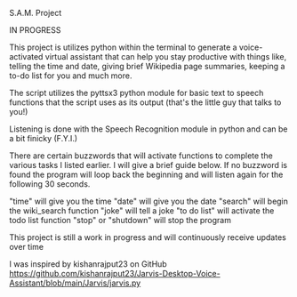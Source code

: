 S.A.M. Project 

IN PROGRESS

This project is utilizes python within the terminal to generate a voice-activated virtual assistant that can help you stay productive with things like, telling the time and date, giving brief Wikipedia page summaries, keeping a to-do list for you and much more.

The script utilizes the pyttsx3 python module for basic text to speech functions that the script uses as its output (that's the little guy that talks to you!)

Listening is done with the Speech Recognition module in python and can be a bit finicky (F.Y.I.)

There are certain buzzwords that will activate functions to complete the various tasks I listed earlier. I will give a brief guide below. If no buzzword is found the program will loop back the beginning and will listen again for the following 30 seconds.

"time" will give you the time
"date" will give you the date
"search" will begin the wiki_search function
"joke" will tell a joke
"to do list" will activate the todo list function
"stop" or "shutdown" will stop the program 

This project is still a work in progress and will continuously receive updates over time 

I was inspired by kishanrajput23 on GitHub 
https://github.com/kishanrajput23/Jarvis-Desktop-Voice-Assistant/blob/main/Jarvis/jarvis.py 
